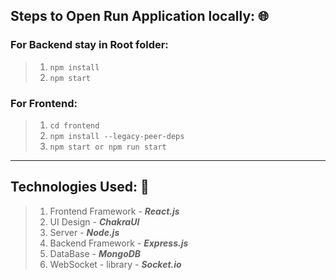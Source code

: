 ## Steps to Open Run Application locally: 🌐

### For Backend stay in Root folder:

> 1. `npm install`
> 1. `npm start`

### For Frontend:

> 1. `cd frontend`
> 1. `npm install --legacy-peer-deps`
> 1. `npm start or npm run start`


--- 

## Technologies Used: 🔮
> 1. Frontend Framework - **_React.js_**
> 1. UI Design - **_ChakraUI_**
> 1. Server - **_Node.js_**
> 1. Backend Framework - **_Express.js_**
> 1. DataBase - **_MongoDB_**
> 1. WebSocket - library - **_Socket.io_**

